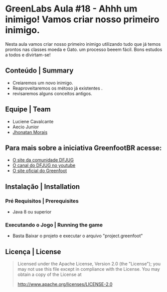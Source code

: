 # GreenLabs  Aula #18 - Ahhh um inimigo! Vamos criar nosso primeiro inimigo.

Nesta aula vamos criar nosso primeiro inimigo utilizando tudo que já temos prontos nas classes moeda e Gato. um processo beeem fácil. Bons estudos a todos e divirtam-se!

## Conteúdo | Summary
* Creiaremos um novo inimigo.
* Reaproveitaremos os métoso já existentes .
* revisaremos alguns conceitos antigos.

## Equipe | Team
* Luciene Cavalcante
* Aecio Junior
* [Jhonatan Morais](http://www.getjv.com.br)

## Para mais sobre a iniciativa GreenfootBR acesse:
* [O site da comunidade DFJUG](http://www.dfjug.org)
* [O canal do DFJUG no youtube](https://www.youtube.com/user/dfjug)
* [O site oficial do Greenfoot](http://www.greenfoot.org)

## Instalação | Installation

### Pré Requisitos | Prerequisites

* Java 8 ou superior

### Executando o Jogo | Running the game

* Basta Baixar o projeto e executar o arquivo "project.greenfoot"

## Licença | License

> Licensed under the Apache License, Version 2.0 (the "License"); you may not use this file except in compliance with the License.
> You may obtain a copy of the License at
>
>    http://www.apache.org/licenses/LICENSE-2.0
